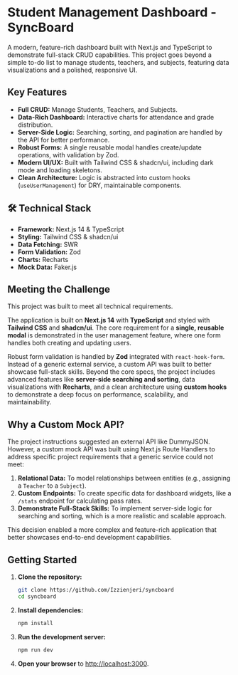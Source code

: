 # Student Management Dashboard - SyncBoard

A modern, feature-rich dashboard built with Next.js and TypeScript to demonstrate full-stack CRUD capabilities. This project goes beyond a simple to-do list to manage students, teachers, and subjects, featuring data visualizations and a polished, responsive UI.

## Key Features

*   **Full CRUD:** Manage Students, Teachers, and Subjects.
*   **Data-Rich Dashboard:** Interactive charts for attendance and grade distribution.
*   **Server-Side Logic:** Searching, sorting, and pagination are handled by the API for better performance.
*   **Robust Forms:** A single reusable modal handles create/update operations, with validation by Zod.
*   **Modern UI/UX:** Built with Tailwind CSS & shadcn/ui, including dark mode and loading skeletons.
*   **Clean Architecture:** Logic is abstracted into custom hooks (`useUserManagement`) for DRY, maintainable components.

## 🛠️ Technical Stack

*   **Framework:** Next.js 14 & TypeScript
*   **Styling:** Tailwind CSS & shadcn/ui
*   **Data Fetching:** SWR
*   **Form Validation:** Zod
*   **Charts:** Recharts
*   **Mock Data:** Faker.js

## Meeting the Challenge

This project was built to meet all technical requirements.

The application is built on **Next.js 14** with **TypeScript** and styled with **Tailwind CSS** and **shadcn/ui**. The core requirement for a **single, reusable modal** is demonstrated in the user management feature, where one form handles both creating and updating users.

Robust form validation is handled by **Zod** integrated with `react-hook-form`. Instead of a generic external service, a custom API was built to better showcase full-stack skills. Beyond the core specs, the project includes advanced features like **server-side searching and sorting**, data visualizations with **Recharts**, and a clean architecture using **custom hooks** to demonstrate a deep focus on performance, scalability, and maintainability.


## Why a Custom Mock API?

The project instructions suggested an external API like DummyJSON. However, a custom mock API was built using Next.js Route Handlers to address specific project requirements that a generic service could not meet:

1.  **Relational Data:** To model relationships between entities (e.g., assigning a `Teacher` to a `Subject`).
2.  **Custom Endpoints:** To create specific data for dashboard widgets, like a `/stats` endpoint for calculating pass rates.
3.  **Demonstrate Full-Stack Skills:** To implement server-side logic for searching and sorting, which is a more realistic and scalable approach.

This decision enabled a more complex and feature-rich application that better showcases end-to-end development capabilities.


## Getting Started

1.  **Clone the repository:**
    ```bash
    git clone https://github.com/Izzienjeri/syncboard
    cd syncboard
    ```

2.  **Install dependencies:**
    ```bash
    npm install
    ```

3.  **Run the development server:**
    ```bash
    npm run dev
    ```

4.  **Open your browser** to [http://localhost:3000](http://localhost:3000).